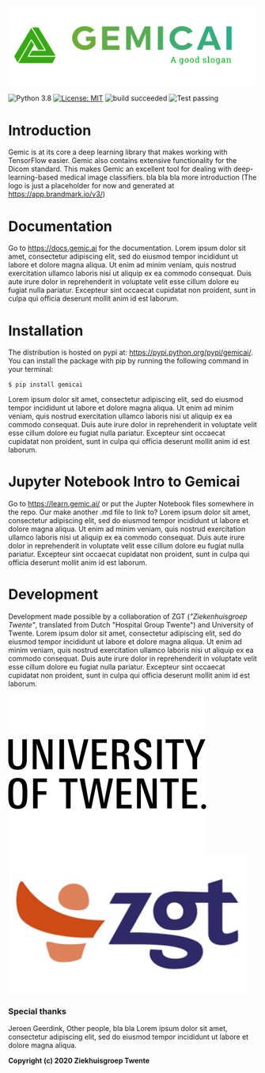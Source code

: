 
![Logo](./examples/pngs/placeholder_logo.png)

 ![Python 3.8](https://img.shields.io/badge/python-3.8-blue) [![License: MIT](https://img.shields.io/badge/License-MIT-yellow.svg)](https://opensource.org/licenses/MIT) ![build succeeded](https://img.shields.io/badge/build-succeeded-brightgreen.svg) ![Test passing](https://img.shields.io/badge/Tests-passing-brightgreen.svg) 

# Introduction
Gemic is at its core a deep learning library that makes working with TensorFlow easier. Gemic also contains extensive functionality for the Dicom standard. This makes Gemic an excellent tool for dealing with deep-learning-based medical image classifiers. bla bla bla more introduction (The logo is just a placeholder for now and generated at https://app.brandmark.io/v3/)

# Documentation
Go to https://docs.gemic.ai for the documentation. Lorem ipsum dolor sit amet, consectetur adipiscing elit, sed do eiusmod tempor incididunt ut labore et dolore magna aliqua. Ut enim ad minim veniam, quis nostrud exercitation ullamco laboris nisi ut aliquip ex ea commodo consequat. Duis aute irure dolor in reprehenderit in voluptate velit esse cillum dolore eu fugiat nulla pariatur. Excepteur sint occaecat cupidatat non proident, sunt in culpa qui officia deserunt mollit anim id est laborum.

# Installation
The distribution is hosted on pypi at: https://pypi.python.org/pypi/gemicai/. You can install the package with pip by running the following command in your terminal:

    $ pip install gemicai
    
Lorem ipsum dolor sit amet, consectetur adipiscing elit, sed do eiusmod tempor incididunt ut labore et dolore magna aliqua. Ut enim ad minim veniam, quis nostrud exercitation ullamco laboris nisi ut aliquip ex ea commodo consequat. Duis aute irure dolor in reprehenderit in voluptate velit esse cillum dolore eu fugiat nulla pariatur. Excepteur sint occaecat cupidatat non proident, sunt in culpa qui officia deserunt mollit anim id est laborum.

# Jupyter Notebook Intro to Gemicai
Go to https://learn.gemic.ai/ or put the Jupter Notebook files somewhere in the repo. Our make another .md file to link to? Lorem ipsum dolor sit amet, consectetur adipiscing elit, sed do eiusmod tempor incididunt ut labore et dolore magna aliqua. Ut enim ad minim veniam, quis nostrud exercitation ullamco laboris nisi ut aliquip ex ea commodo consequat. Duis aute irure dolor in reprehenderit in voluptate velit esse cillum dolore eu fugiat nulla pariatur. Excepteur sint occaecat cupidatat non proident, sunt in culpa qui officia deserunt mollit anim id est laborum.

# Development
Development made possible by a collaboration of ZGT (_"Ziekenhuisgroep Twente"_, translated from Dutch "Hospital Group Twente") and University of Twente. Lorem ipsum dolor sit amet, consectetur adipiscing elit, sed do eiusmod tempor incididunt ut labore et dolore magna aliqua. Ut enim ad minim veniam, quis nostrud exercitation ullamco laboris nisi ut aliquip ex ea commodo consequat. Duis aute irure dolor in reprehenderit in voluptate velit esse cillum dolore eu fugiat nulla pariatur. Excepteur sint occaecat cupidatat non proident, sunt in culpa qui officia deserunt mollit anim id est laborum.

![UT Logo](./examples/pngs/ut_logo.png) ![ZGT Logo](./examples/pngs/logo_zgt.png)

### Special thanks
Jeroen Geerdink, Other people, bla bla Lorem ipsum dolor sit amet, consectetur adipiscing elit, sed do eiusmod tempor incididunt ut labore et dolore magna aliqua.

**Copyright (c) 2020 Ziekhuisgroep Twente**
